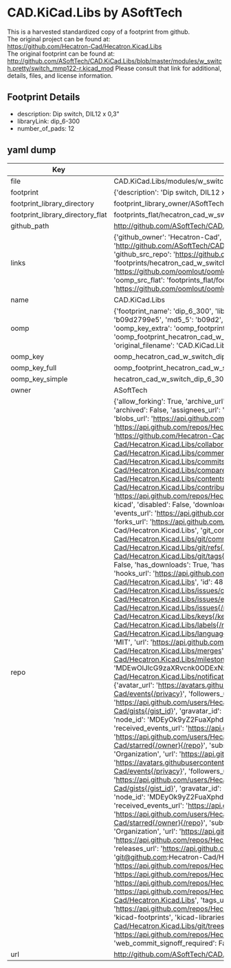 # CAD.KiCad.Libs by ASoftTech  
This is a harvested standardized copy of a footprint from github.  
The original project can be found at:  
https://github.com/Hecatron-Cad/Hecatron.Kicad.Libs  
The original footprint can be found at:
http://github.com/ASoftTech/CAD.KiCad.Libs/blob/master/modules/w_switch.pretty/switch_mmp122-r.kicad_mod
Please consult that link for additional, details, files, and license information.  
## Footprint Details
* description: Dip switch, DIL12 x 0,3"  
* libraryLink: dip_6-300  
* number_of_pads: 12  
## yaml dump  
| Key | Value |  
| --- | --- |  
| file | CAD.KiCad.Libs/modules/w_switch.pretty/dip_6-300.kicad_mod |  
| footprint | {'description': 'Dip switch, DIL12 x 0,3"', 'libraryLink': 'dip_6-300', 'number_of_pads': 12} |  
| footprint_library_directory | footprint_library_owner/ASoftTech_CAD.KiCad.Libs |  
| footprint_library_directory_flat | footprints_flat/hecatron_cad_w_switch_dip_6_300/working |  
| github_path | http://github.com/ASoftTech/CAD.KiCad.Libs/blob/master/modules/w_switch.pretty/dip_6-300.kicad_mod |  
| links | {'github_owner': 'Hecatron-Cad', 'github_repo_name': 'Hecatron.Kicad.Libs', 'github_src': 'http://github.com/ASoftTech/CAD.KiCad.Libs/blob/master/modules/w_switch.pretty/switch_mmp122-r.kicad_mod', 'github_src_repo': 'https://github.com/Hecatron-Cad/Hecatron.Kicad.Libs', 'oomp_bot': 'footprints/hecatron_cad_w_switch_dip_6_300/working', 'oomp_bot_github': 'https://github.com/oomlout/oomlout_oomp_footprint_bot/tree/main/footprints/hecatron_cad_w_switch_dip_6_300/working', 'oomp_src_flat': 'footprints_flat/footprints_flat/hecatron_cad_w_switch_dip_6_300/working', 'oomp_src_flat_github': 'https://github.com/oomlout/oomlout_oomp_footprint_src/tree/main/footprints_flat/hecatron_cad_w_switch_dip_6_300/working'} |  
| name | CAD.KiCad.Libs |  
| oomp | {'footprint_name': 'dip_6_300', 'library_name': 'w_switch', 'md5': 'b09d2799e531432ec90b1d0ad0ffa337', 'md5_10': 'b09d2799e5', 'md5_5': 'b09d2', 'md5_6': 'b09d27', 'oomp_key': 'oomp_hecatron_cad_w_switch_dip_6_300', 'oomp_key_extra': 'oomp_footprint_hecatron_cad_w_switch_dip_6_300', 'oomp_key_full': 'oomp_footprint_hecatron_cad_w_switch_dip_6_300_b09d27', 'oomp_key_simple': 'hecatron_cad_w_switch_dip_6_300', 'original_filename': 'CAD.KiCad.Libs/modules/w_switch.pretty/dip_6-300.kicad_mod', 'owner_name': 'hecatron_cad'} |  
| oomp_key | oomp_hecatron_cad_w_switch_dip_6_300 |  
| oomp_key_full | oomp_footprint_hecatron_cad_w_switch_dip_6_300 |  
| oomp_key_simple | hecatron_cad_w_switch_dip_6_300 |  
| owner | ASoftTech |  
| repo | {'allow_forking': True, 'archive_url': 'https://api.github.com/repos/Hecatron-Cad/Hecatron.Kicad.Libs/{archive_format}{/ref}', 'archived': False, 'assignees_url': 'https://api.github.com/repos/Hecatron-Cad/Hecatron.Kicad.Libs/assignees{/user}', 'blobs_url': 'https://api.github.com/repos/Hecatron-Cad/Hecatron.Kicad.Libs/git/blobs{/sha}', 'branches_url': 'https://api.github.com/repos/Hecatron-Cad/Hecatron.Kicad.Libs/branches{/branch}', 'clone_url': 'https://github.com/Hecatron-Cad/Hecatron.Kicad.Libs.git', 'collaborators_url': 'https://api.github.com/repos/Hecatron-Cad/Hecatron.Kicad.Libs/collaborators{/collaborator}', 'comments_url': 'https://api.github.com/repos/Hecatron-Cad/Hecatron.Kicad.Libs/comments{/number}', 'commits_url': 'https://api.github.com/repos/Hecatron-Cad/Hecatron.Kicad.Libs/commits{/sha}', 'compare_url': 'https://api.github.com/repos/Hecatron-Cad/Hecatron.Kicad.Libs/compare/{base}...{head}', 'contents_url': 'https://api.github.com/repos/Hecatron-Cad/Hecatron.Kicad.Libs/contents/{+path}', 'contributors_url': 'https://api.github.com/repos/Hecatron-Cad/Hecatron.Kicad.Libs/contributors', 'created_at': '2015-12-16T15:03:19Z', 'default_branch': 'master', 'deployments_url': 'https://api.github.com/repos/Hecatron-Cad/Hecatron.Kicad.Libs/deployments', 'description': 'A place to store useful libs for kicad', 'disabled': False, 'downloads_url': 'https://api.github.com/repos/Hecatron-Cad/Hecatron.Kicad.Libs/downloads', 'events_url': 'https://api.github.com/repos/Hecatron-Cad/Hecatron.Kicad.Libs/events', 'fork': False, 'forks': 0, 'forks_count': 0, 'forks_url': 'https://api.github.com/repos/Hecatron-Cad/Hecatron.Kicad.Libs/forks', 'full_name': 'Hecatron-Cad/Hecatron.Kicad.Libs', 'git_commits_url': 'https://api.github.com/repos/Hecatron-Cad/Hecatron.Kicad.Libs/git/commits{/sha}', 'git_refs_url': 'https://api.github.com/repos/Hecatron-Cad/Hecatron.Kicad.Libs/git/refs{/sha}', 'git_tags_url': 'https://api.github.com/repos/Hecatron-Cad/Hecatron.Kicad.Libs/git/tags{/sha}', 'git_url': 'git://github.com/Hecatron-Cad/Hecatron.Kicad.Libs.git', 'has_discussions': False, 'has_downloads': True, 'has_issues': True, 'has_pages': False, 'has_projects': True, 'has_wiki': True, 'homepage': None, 'hooks_url': 'https://api.github.com/repos/Hecatron-Cad/Hecatron.Kicad.Libs/hooks', 'html_url': 'https://github.com/Hecatron-Cad/Hecatron.Kicad.Libs', 'id': 48117111, 'is_template': False, 'issue_comment_url': 'https://api.github.com/repos/Hecatron-Cad/Hecatron.Kicad.Libs/issues/comments{/number}', 'issue_events_url': 'https://api.github.com/repos/Hecatron-Cad/Hecatron.Kicad.Libs/issues/events{/number}', 'issues_url': 'https://api.github.com/repos/Hecatron-Cad/Hecatron.Kicad.Libs/issues{/number}', 'keys_url': 'https://api.github.com/repos/Hecatron-Cad/Hecatron.Kicad.Libs/keys{/key_id}', 'labels_url': 'https://api.github.com/repos/Hecatron-Cad/Hecatron.Kicad.Libs/labels{/name}', 'language': None, 'languages_url': 'https://api.github.com/repos/Hecatron-Cad/Hecatron.Kicad.Libs/languages', 'license': {'key': 'mit', 'name': 'MIT License', 'node_id': 'MDc6TGljZW5zZTEz', 'spdx_id': 'MIT', 'url': 'https://api.github.com/licenses/mit'}, 'merges_url': 'https://api.github.com/repos/Hecatron-Cad/Hecatron.Kicad.Libs/merges', 'milestones_url': 'https://api.github.com/repos/Hecatron-Cad/Hecatron.Kicad.Libs/milestones{/number}', 'mirror_url': None, 'name': 'Hecatron.Kicad.Libs', 'network_count': 0, 'node_id': 'MDEwOlJlcG9zaXRvcnk0ODExNzExMQ==', 'notifications_url': 'https://api.github.com/repos/Hecatron-Cad/Hecatron.Kicad.Libs/notifications{?since,all,participating}', 'open_issues': 0, 'open_issues_count': 0, 'organization': {'avatar_url': 'https://avatars.githubusercontent.com/u/46205693?v=4', 'events_url': 'https://api.github.com/users/Hecatron-Cad/events{/privacy}', 'followers_url': 'https://api.github.com/users/Hecatron-Cad/followers', 'following_url': 'https://api.github.com/users/Hecatron-Cad/following{/other_user}', 'gists_url': 'https://api.github.com/users/Hecatron-Cad/gists{/gist_id}', 'gravatar_id': '', 'html_url': 'https://github.com/Hecatron-Cad', 'id': 46205693, 'login': 'Hecatron-Cad', 'node_id': 'MDEyOk9yZ2FuaXphdGlvbjQ2MjA1Njkz', 'organizations_url': 'https://api.github.com/users/Hecatron-Cad/orgs', 'received_events_url': 'https://api.github.com/users/Hecatron-Cad/received_events', 'repos_url': 'https://api.github.com/users/Hecatron-Cad/repos', 'site_admin': False, 'starred_url': 'https://api.github.com/users/Hecatron-Cad/starred{/owner}{/repo}', 'subscriptions_url': 'https://api.github.com/users/Hecatron-Cad/subscriptions', 'type': 'Organization', 'url': 'https://api.github.com/users/Hecatron-Cad'}, 'owner': {'avatar_url': 'https://avatars.githubusercontent.com/u/46205693?v=4', 'events_url': 'https://api.github.com/users/Hecatron-Cad/events{/privacy}', 'followers_url': 'https://api.github.com/users/Hecatron-Cad/followers', 'following_url': 'https://api.github.com/users/Hecatron-Cad/following{/other_user}', 'gists_url': 'https://api.github.com/users/Hecatron-Cad/gists{/gist_id}', 'gravatar_id': '', 'html_url': 'https://github.com/Hecatron-Cad', 'id': 46205693, 'login': 'Hecatron-Cad', 'node_id': 'MDEyOk9yZ2FuaXphdGlvbjQ2MjA1Njkz', 'organizations_url': 'https://api.github.com/users/Hecatron-Cad/orgs', 'received_events_url': 'https://api.github.com/users/Hecatron-Cad/received_events', 'repos_url': 'https://api.github.com/users/Hecatron-Cad/repos', 'site_admin': False, 'starred_url': 'https://api.github.com/users/Hecatron-Cad/starred{/owner}{/repo}', 'subscriptions_url': 'https://api.github.com/users/Hecatron-Cad/subscriptions', 'type': 'Organization', 'url': 'https://api.github.com/users/Hecatron-Cad'}, 'private': False, 'pulls_url': 'https://api.github.com/repos/Hecatron-Cad/Hecatron.Kicad.Libs/pulls{/number}', 'pushed_at': '2020-01-02T02:53:46Z', 'releases_url': 'https://api.github.com/repos/Hecatron-Cad/Hecatron.Kicad.Libs/releases{/id}', 'size': 45, 'ssh_url': 'git@github.com:Hecatron-Cad/Hecatron.Kicad.Libs.git', 'stargazers_count': 0, 'stargazers_url': 'https://api.github.com/repos/Hecatron-Cad/Hecatron.Kicad.Libs/stargazers', 'statuses_url': 'https://api.github.com/repos/Hecatron-Cad/Hecatron.Kicad.Libs/statuses/{sha}', 'subscribers_count': 2, 'subscribers_url': 'https://api.github.com/repos/Hecatron-Cad/Hecatron.Kicad.Libs/subscribers', 'subscription_url': 'https://api.github.com/repos/Hecatron-Cad/Hecatron.Kicad.Libs/subscription', 'svn_url': 'https://github.com/Hecatron-Cad/Hecatron.Kicad.Libs', 'tags_url': 'https://api.github.com/repos/Hecatron-Cad/Hecatron.Kicad.Libs/tags', 'teams_url': 'https://api.github.com/repos/Hecatron-Cad/Hecatron.Kicad.Libs/teams', 'temp_clone_token': None, 'topics': ['cad', 'kicad', 'kicad-footprints', 'kicad-libraries'], 'trees_url': 'https://api.github.com/repos/Hecatron-Cad/Hecatron.Kicad.Libs/git/trees{/sha}', 'updated_at': '2020-01-02T02:53:48Z', 'url': 'https://api.github.com/repos/Hecatron-Cad/Hecatron.Kicad.Libs', 'visibility': 'public', 'watchers': 0, 'watchers_count': 0, 'web_commit_signoff_required': False} |  
| url | http://github.com/ASoftTech/CAD.KiCad.Libs |  

